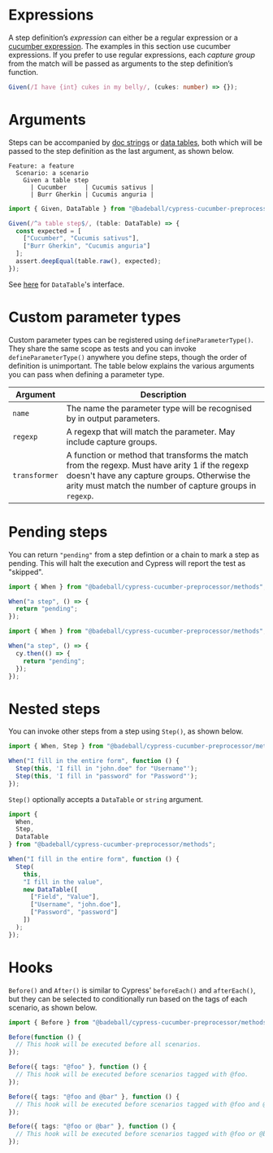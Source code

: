 # Expressions

A step definition’s *expression* can either be a regular expression or a [cucumber expression](https://github.com/cucumber/cucumber-expressions#readme). The examples in this section use cucumber expressions. If you prefer to use regular expressions, each *capture group* from the match will be passed as arguments to the step definition’s function.

```ts
Given(/I have {int} cukes in my belly/, (cukes: number) => {});
```

# Arguments

Steps can be accompanied by [doc strings](https://cucumber.io/docs/gherkin/reference/#doc-strings) or [data tables](https://cucumber.io/docs/gherkin/reference/#data-tables), both which will be passed to the step definition as the last argument, as shown below.

```gherkin
Feature: a feature
  Scenario: a scenario
    Given a table step
      | Cucumber     | Cucumis sativus |
      | Burr Gherkin | Cucumis anguria |
```

```ts
import { Given, DataTable } from "@badeball/cypress-cucumber-preprocessor/methods";

Given(/^a table step$/, (table: DataTable) => {
  const expected = [
    ["Cucumber", "Cucumis sativus"],
    ["Burr Gherkin", "Cucumis anguria"]
  ];
  assert.deepEqual(table.raw(), expected);
});
```

See [here](https://github.com/cucumber/cucumber-js/blob/main/docs/support_files/data_table_interface.md) for `DataTable`'s interface.

# Custom parameter types

Custom parameter types can be registered using `defineParameterType()`. They share the same scope as tests and you can invoke `defineParameterType()` anywhere you define steps, though the order of definition is unimportant. The table below explains the various arguments you can pass when defining a parameter type.

| Argument      | Description |
| ------------- | ----------- |
| `name`        | The name the parameter type will be recognised by in output parameters.
| `regexp`      | A regexp that will match the parameter. May include capture groups.
| `transformer` | A function or method that transforms the match from the regexp. Must have arity 1 if the regexp doesn't have any capture groups. Otherwise the arity must match the number of capture groups in `regexp`. |

# Pending steps

You can return `"pending"` from a step defintion or a chain to mark a step as pending. This will halt the execution and Cypress will report the test as "skipped".

```ts
import { When } from "@badeball/cypress-cucumber-preprocessor/methods";

When("a step", () => {
  return "pending";
});
```

```ts
import { When } from "@badeball/cypress-cucumber-preprocessor/methods";

When("a step", () => {
  cy.then(() => {
    return "pending";
  });
});
```

# Nested steps

You can invoke other steps from a step using `Step()`, as shown below.

```ts
import { When, Step } from "@badeball/cypress-cucumber-preprocessor/methods";

When("I fill in the entire form", function () {
  Step(this, 'I fill in "john.doe" for "Username"');
  Step(this, 'I fill in "password" for "Password"');
});
```

`Step()` optionally accepts a `DataTable` or `string` argument.

```ts
import {
  When,
  Step,
  DataTable
} from "@badeball/cypress-cucumber-preprocessor/methods";

When("I fill in the entire form", function () {
  Step(
    this,
    "I fill in the value",
    new DataTable([
      ["Field", "Value"],
      ["Username", "john.doe"],
      ["Password", "password"]
    ])
  );
});
```

# Hooks

`Before()` and `After()` is similar to Cypress' `beforeEach()` and `afterEach()`, but they can be selected to conditionally run based on the tags of each scenario, as shown below.

```ts
import { Before } from "@badeball/cypress-cucumber-preprocessor/methods";

Before(function () {
  // This hook will be executed before all scenarios.
});

Before({ tags: "@foo" }, function () {
  // This hook will be executed before scenarios tagged with @foo.
});

Before({ tags: "@foo and @bar" }, function () {
  // This hook will be executed before scenarios tagged with @foo and @bar.
});

Before({ tags: "@foo or @bar" }, function () {
  // This hook will be executed before scenarios tagged with @foo or @bar.
});
```
